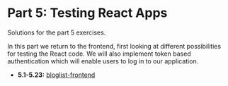 # Part 5: Testing React Apps

Solutions for the part 5 exercises.

In this part we return to the frontend, first looking at different possibilities for testing the React code. We will also implement token based authentication which will enable users to log in to our application.

- **5.1-5.23:** [bloglist-frontend](./bloglist-frontend/)
